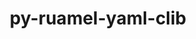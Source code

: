 ---
title: "py-ruamel-yaml-clib"
layout: cache
categories: [package, develop]
meta: {"versions": ["0.2.7"], "compilers": ["gcc@=11.4.0", "gcc@=9.4.0", "oneapi@=2024.2.0", "oneapi@=2024.2.1"], "oss": ["ubuntu20.04", "ubuntu22.04"], "platforms": ["linux"], "targets": ["neoverse_v1", "neoverse_v2", "ppc64le", "x86_64_v3"], "stacks": ["e4s", "e4s-neoverse-v2", "e4s-neoverse_v1", "e4s-oneapi", "e4s-power", "root"], "num_specs": 33, "num_specs_by_stack": {"e4s-power": 6, "root": 33, "e4s-neoverse_v1": 7, "e4s-neoverse-v2": 7, "e4s": 6, "e4s-oneapi": 7}}
spec_details: [{"hash": "wxijlqmyvbsi5qff3wqarbmbbf6k44ry", "compiler": "gcc@=9.4.0", "versions": ["0.2.7"], "os": "ubuntu20.04", "platform": "linux", "target": "ppc64le", "variants": ["build_system=python_pip"], "stacks": ["e4s-power", "root"], "size": "-", "tarball": "https://binaries.spack.io/develop/build_cache/linux-ubuntu20.04-ppc64le/gcc-9.4.0/py-ruamel-yaml-clib-0.2.7/linux-ubuntu20.04-ppc64le-gcc-9.4.0-py-ruamel-yaml-clib-0.2.7-wxijlqmyvbsi5qff3wqarbmbbf6k44ry.spack"}, {"hash": "p4cvmkfv7d6p7dow527pyibyr6yokv6s", "compiler": "gcc@=9.4.0", "versions": ["0.2.7"], "os": "ubuntu20.04", "platform": "linux", "target": "ppc64le", "variants": ["build_system=python_pip"], "stacks": ["e4s-power", "root"], "size": "-", "tarball": "https://binaries.spack.io/develop/build_cache/linux-ubuntu20.04-ppc64le/gcc-9.4.0/py-ruamel-yaml-clib-0.2.7/linux-ubuntu20.04-ppc64le-gcc-9.4.0-py-ruamel-yaml-clib-0.2.7-p4cvmkfv7d6p7dow527pyibyr6yokv6s.spack"}, {"hash": "yd7ilkpauqwt76uumd3hb36w7erkbhsv", "compiler": "gcc@=9.4.0", "versions": ["0.2.7"], "os": "ubuntu20.04", "platform": "linux", "target": "ppc64le", "variants": ["build_system=python_pip"], "stacks": ["e4s-power", "root"], "size": "-", "tarball": "https://binaries.spack.io/develop/build_cache/linux-ubuntu20.04-ppc64le/gcc-9.4.0/py-ruamel-yaml-clib-0.2.7/linux-ubuntu20.04-ppc64le-gcc-9.4.0-py-ruamel-yaml-clib-0.2.7-yd7ilkpauqwt76uumd3hb36w7erkbhsv.spack"}, {"hash": "tkzptxv2m4ynbhpy2lzqcbbcv4s75nnq", "compiler": "gcc@=9.4.0", "versions": ["0.2.7"], "os": "ubuntu20.04", "platform": "linux", "target": "ppc64le", "variants": ["build_system=python_pip"], "stacks": ["e4s-power", "root"], "size": "-", "tarball": "https://binaries.spack.io/develop/build_cache/linux-ubuntu20.04-ppc64le/gcc-9.4.0/py-ruamel-yaml-clib-0.2.7/linux-ubuntu20.04-ppc64le-gcc-9.4.0-py-ruamel-yaml-clib-0.2.7-tkzptxv2m4ynbhpy2lzqcbbcv4s75nnq.spack"}, {"hash": "5g27dg5n56nudqnfoyatjnayufnz2a4w", "compiler": "gcc@=9.4.0", "versions": ["0.2.7"], "os": "ubuntu20.04", "platform": "linux", "target": "ppc64le", "variants": ["build_system=python_pip"], "stacks": ["e4s-power", "root"], "size": "-", "tarball": "https://binaries.spack.io/develop/build_cache/linux-ubuntu20.04-ppc64le/gcc-9.4.0/py-ruamel-yaml-clib-0.2.7/linux-ubuntu20.04-ppc64le-gcc-9.4.0-py-ruamel-yaml-clib-0.2.7-5g27dg5n56nudqnfoyatjnayufnz2a4w.spack"}, {"hash": "cmyeggj364ngesq4emdeiatywn4qtu5z", "compiler": "gcc@=9.4.0", "versions": ["0.2.7"], "os": "ubuntu20.04", "platform": "linux", "target": "ppc64le", "variants": ["build_system=python_pip"], "stacks": ["e4s-power", "root"], "size": "-", "tarball": "https://binaries.spack.io/develop/build_cache/linux-ubuntu20.04-ppc64le/gcc-9.4.0/py-ruamel-yaml-clib-0.2.7/linux-ubuntu20.04-ppc64le-gcc-9.4.0-py-ruamel-yaml-clib-0.2.7-cmyeggj364ngesq4emdeiatywn4qtu5z.spack"}, {"hash": "gplcufselvsgstqzrjybb7gwrblnipvl", "compiler": "gcc@=11.4.0", "versions": ["0.2.7"], "os": "ubuntu22.04", "platform": "linux", "target": "neoverse_v1", "variants": ["build_system=python_pip"], "stacks": ["e4s-neoverse_v1", "root"], "size": "-", "tarball": "https://binaries.spack.io/develop/build_cache/linux-ubuntu22.04-neoverse_v1/gcc-11.4.0/py-ruamel-yaml-clib-0.2.7/linux-ubuntu22.04-neoverse_v1-gcc-11.4.0-py-ruamel-yaml-clib-0.2.7-gplcufselvsgstqzrjybb7gwrblnipvl.spack"}, {"hash": "lpu6q7o3t5rzmlyj47b2i3jlwhrzng6f", "compiler": "gcc@=11.4.0", "versions": ["0.2.7"], "os": "ubuntu22.04", "platform": "linux", "target": "neoverse_v1", "variants": ["build_system=python_pip"], "stacks": ["e4s-neoverse_v1", "root"], "size": "-", "tarball": "https://binaries.spack.io/develop/build_cache/linux-ubuntu22.04-neoverse_v1/gcc-11.4.0/py-ruamel-yaml-clib-0.2.7/linux-ubuntu22.04-neoverse_v1-gcc-11.4.0-py-ruamel-yaml-clib-0.2.7-lpu6q7o3t5rzmlyj47b2i3jlwhrzng6f.spack"}, {"hash": "aedzw43i6e4vmywox2hqez2fb7krc5sw", "compiler": "gcc@=11.4.0", "versions": ["0.2.7"], "os": "ubuntu22.04", "platform": "linux", "target": "neoverse_v1", "variants": ["build_system=python_pip"], "stacks": ["e4s-neoverse_v1", "root"], "size": "-", "tarball": "https://binaries.spack.io/develop/build_cache/linux-ubuntu22.04-neoverse_v1/gcc-11.4.0/py-ruamel-yaml-clib-0.2.7/linux-ubuntu22.04-neoverse_v1-gcc-11.4.0-py-ruamel-yaml-clib-0.2.7-aedzw43i6e4vmywox2hqez2fb7krc5sw.spack"}, {"hash": "7ppciunqmeoa3o242ahu2ggbegtyxjs7", "compiler": "gcc@=11.4.0", "versions": ["0.2.7"], "os": "ubuntu22.04", "platform": "linux", "target": "neoverse_v1", "variants": ["build_system=python_pip"], "stacks": ["e4s-neoverse_v1", "root"], "size": "-", "tarball": "https://binaries.spack.io/develop/build_cache/linux-ubuntu22.04-neoverse_v1/gcc-11.4.0/py-ruamel-yaml-clib-0.2.7/linux-ubuntu22.04-neoverse_v1-gcc-11.4.0-py-ruamel-yaml-clib-0.2.7-7ppciunqmeoa3o242ahu2ggbegtyxjs7.spack"}, {"hash": "wje6u3u64k6lsb3rmdcqciiig6dpdgrq", "compiler": "gcc@=11.4.0", "versions": ["0.2.7"], "os": "ubuntu22.04", "platform": "linux", "target": "neoverse_v1", "variants": ["build_system=python_pip"], "stacks": ["e4s-neoverse_v1", "root"], "size": "-", "tarball": "https://binaries.spack.io/develop/build_cache/linux-ubuntu22.04-neoverse_v1/gcc-11.4.0/py-ruamel-yaml-clib-0.2.7/linux-ubuntu22.04-neoverse_v1-gcc-11.4.0-py-ruamel-yaml-clib-0.2.7-wje6u3u64k6lsb3rmdcqciiig6dpdgrq.spack"}, {"hash": "pkua6as7ad4ba5xrzdworfkhgf7xgemw", "compiler": "gcc@=11.4.0", "versions": ["0.2.7"], "os": "ubuntu22.04", "platform": "linux", "target": "neoverse_v1", "variants": ["build_system=python_pip"], "stacks": ["e4s-neoverse_v1", "root"], "size": "-", "tarball": "https://binaries.spack.io/develop/build_cache/linux-ubuntu22.04-neoverse_v1/gcc-11.4.0/py-ruamel-yaml-clib-0.2.7/linux-ubuntu22.04-neoverse_v1-gcc-11.4.0-py-ruamel-yaml-clib-0.2.7-pkua6as7ad4ba5xrzdworfkhgf7xgemw.spack"}, {"hash": "d6d3my2c2rr4i4wmvq2by5nmi32ocejb", "compiler": "gcc@=11.4.0", "versions": ["0.2.7"], "os": "ubuntu22.04", "platform": "linux", "target": "neoverse_v1", "variants": ["build_system=python_pip"], "stacks": ["e4s-neoverse_v1", "root"], "size": "-", "tarball": "https://binaries.spack.io/develop/build_cache/linux-ubuntu22.04-neoverse_v1/gcc-11.4.0/py-ruamel-yaml-clib-0.2.7/linux-ubuntu22.04-neoverse_v1-gcc-11.4.0-py-ruamel-yaml-clib-0.2.7-d6d3my2c2rr4i4wmvq2by5nmi32ocejb.spack"}, {"hash": "bbfpjo4di6nafcd7zsrqmffkvxda6kmt", "compiler": "gcc@=11.4.0", "versions": ["0.2.7"], "os": "ubuntu22.04", "platform": "linux", "target": "neoverse_v2", "variants": ["build_system=python_pip"], "stacks": ["e4s-neoverse-v2", "root"], "size": "-", "tarball": "https://binaries.spack.io/develop/build_cache/linux-ubuntu22.04-neoverse_v2/gcc-11.4.0/py-ruamel-yaml-clib-0.2.7/linux-ubuntu22.04-neoverse_v2-gcc-11.4.0-py-ruamel-yaml-clib-0.2.7-bbfpjo4di6nafcd7zsrqmffkvxda6kmt.spack"}, {"hash": "vtktmum4x2ftgthljamv2leyn7bgw34x", "compiler": "gcc@=11.4.0", "versions": ["0.2.7"], "os": "ubuntu22.04", "platform": "linux", "target": "neoverse_v2", "variants": ["build_system=python_pip"], "stacks": ["e4s-neoverse-v2", "root"], "size": "-", "tarball": "https://binaries.spack.io/develop/build_cache/linux-ubuntu22.04-neoverse_v2/gcc-11.4.0/py-ruamel-yaml-clib-0.2.7/linux-ubuntu22.04-neoverse_v2-gcc-11.4.0-py-ruamel-yaml-clib-0.2.7-vtktmum4x2ftgthljamv2leyn7bgw34x.spack"}, {"hash": "jvmh3ai6xsqhr3bdcdacwatfzfm3z5os", "compiler": "gcc@=11.4.0", "versions": ["0.2.7"], "os": "ubuntu22.04", "platform": "linux", "target": "neoverse_v2", "variants": ["build_system=python_pip"], "stacks": ["e4s-neoverse-v2", "root"], "size": "-", "tarball": "https://binaries.spack.io/develop/build_cache/linux-ubuntu22.04-neoverse_v2/gcc-11.4.0/py-ruamel-yaml-clib-0.2.7/linux-ubuntu22.04-neoverse_v2-gcc-11.4.0-py-ruamel-yaml-clib-0.2.7-jvmh3ai6xsqhr3bdcdacwatfzfm3z5os.spack"}, {"hash": "zjopc34pcfoxz2kt4nxqjtyzkinh2zl2", "compiler": "gcc@=11.4.0", "versions": ["0.2.7"], "os": "ubuntu22.04", "platform": "linux", "target": "neoverse_v2", "variants": ["build_system=python_pip"], "stacks": ["e4s-neoverse-v2", "root"], "size": "-", "tarball": "https://binaries.spack.io/develop/build_cache/linux-ubuntu22.04-neoverse_v2/gcc-11.4.0/py-ruamel-yaml-clib-0.2.7/linux-ubuntu22.04-neoverse_v2-gcc-11.4.0-py-ruamel-yaml-clib-0.2.7-zjopc34pcfoxz2kt4nxqjtyzkinh2zl2.spack"}, {"hash": "jnmjv57ve5uexmnqzci4ca2ujgnhqvwn", "compiler": "gcc@=11.4.0", "versions": ["0.2.7"], "os": "ubuntu22.04", "platform": "linux", "target": "neoverse_v2", "variants": ["build_system=python_pip"], "stacks": ["e4s-neoverse-v2", "root"], "size": "-", "tarball": "https://binaries.spack.io/develop/build_cache/linux-ubuntu22.04-neoverse_v2/gcc-11.4.0/py-ruamel-yaml-clib-0.2.7/linux-ubuntu22.04-neoverse_v2-gcc-11.4.0-py-ruamel-yaml-clib-0.2.7-jnmjv57ve5uexmnqzci4ca2ujgnhqvwn.spack"}, {"hash": "vcgax4pf2dgnn72by5inugbhrizazmxj", "compiler": "gcc@=11.4.0", "versions": ["0.2.7"], "os": "ubuntu22.04", "platform": "linux", "target": "neoverse_v2", "variants": ["build_system=python_pip"], "stacks": ["e4s-neoverse-v2", "root"], "size": "-", "tarball": "https://binaries.spack.io/develop/build_cache/linux-ubuntu22.04-neoverse_v2/gcc-11.4.0/py-ruamel-yaml-clib-0.2.7/linux-ubuntu22.04-neoverse_v2-gcc-11.4.0-py-ruamel-yaml-clib-0.2.7-vcgax4pf2dgnn72by5inugbhrizazmxj.spack"}, {"hash": "rbnq3qr37supx7y3wcxvqqxfc4rzj4kf", "compiler": "gcc@=11.4.0", "versions": ["0.2.7"], "os": "ubuntu22.04", "platform": "linux", "target": "neoverse_v2", "variants": ["build_system=python_pip"], "stacks": ["e4s-neoverse-v2", "root"], "size": "-", "tarball": "https://binaries.spack.io/develop/build_cache/linux-ubuntu22.04-neoverse_v2/gcc-11.4.0/py-ruamel-yaml-clib-0.2.7/linux-ubuntu22.04-neoverse_v2-gcc-11.4.0-py-ruamel-yaml-clib-0.2.7-rbnq3qr37supx7y3wcxvqqxfc4rzj4kf.spack"}, {"hash": "3avle3s76vcfwcexpdncimk74au3lhlj", "compiler": "gcc@=11.4.0", "versions": ["0.2.7"], "os": "ubuntu22.04", "platform": "linux", "target": "x86_64_v3", "variants": ["build_system=python_pip"], "stacks": ["e4s", "root"], "size": "-", "tarball": "https://binaries.spack.io/develop/build_cache/linux-ubuntu22.04-x86_64_v3/gcc-11.4.0/py-ruamel-yaml-clib-0.2.7/linux-ubuntu22.04-x86_64_v3-gcc-11.4.0-py-ruamel-yaml-clib-0.2.7-3avle3s76vcfwcexpdncimk74au3lhlj.spack"}, {"hash": "tbyfm5v5a3tx4hdjka4ene23ussfp5em", "compiler": "gcc@=11.4.0", "versions": ["0.2.7"], "os": "ubuntu22.04", "platform": "linux", "target": "x86_64_v3", "variants": ["build_system=python_pip"], "stacks": ["e4s", "root"], "size": "-", "tarball": "https://binaries.spack.io/develop/build_cache/linux-ubuntu22.04-x86_64_v3/gcc-11.4.0/py-ruamel-yaml-clib-0.2.7/linux-ubuntu22.04-x86_64_v3-gcc-11.4.0-py-ruamel-yaml-clib-0.2.7-tbyfm5v5a3tx4hdjka4ene23ussfp5em.spack"}, {"hash": "i672xpg3pfonhu7q6krsqc2ugkah6i34", "compiler": "gcc@=11.4.0", "versions": ["0.2.7"], "os": "ubuntu22.04", "platform": "linux", "target": "x86_64_v3", "variants": ["build_system=python_pip"], "stacks": ["e4s", "root"], "size": "-", "tarball": "https://binaries.spack.io/develop/build_cache/linux-ubuntu22.04-x86_64_v3/gcc-11.4.0/py-ruamel-yaml-clib-0.2.7/linux-ubuntu22.04-x86_64_v3-gcc-11.4.0-py-ruamel-yaml-clib-0.2.7-i672xpg3pfonhu7q6krsqc2ugkah6i34.spack"}, {"hash": "3lbfwk2wzj5fdt3jca32oo5llhdya3qi", "compiler": "gcc@=11.4.0", "versions": ["0.2.7"], "os": "ubuntu22.04", "platform": "linux", "target": "x86_64_v3", "variants": ["build_system=python_pip"], "stacks": ["e4s", "root"], "size": "-", "tarball": "https://binaries.spack.io/develop/build_cache/linux-ubuntu22.04-x86_64_v3/gcc-11.4.0/py-ruamel-yaml-clib-0.2.7/linux-ubuntu22.04-x86_64_v3-gcc-11.4.0-py-ruamel-yaml-clib-0.2.7-3lbfwk2wzj5fdt3jca32oo5llhdya3qi.spack"}, {"hash": "kazks2vtt5hzymmj6v2plkrlqee3flfw", "compiler": "gcc@=11.4.0", "versions": ["0.2.7"], "os": "ubuntu22.04", "platform": "linux", "target": "x86_64_v3", "variants": ["build_system=python_pip"], "stacks": ["e4s", "root"], "size": "-", "tarball": "https://binaries.spack.io/develop/build_cache/linux-ubuntu22.04-x86_64_v3/gcc-11.4.0/py-ruamel-yaml-clib-0.2.7/linux-ubuntu22.04-x86_64_v3-gcc-11.4.0-py-ruamel-yaml-clib-0.2.7-kazks2vtt5hzymmj6v2plkrlqee3flfw.spack"}, {"hash": "xn5uqztkhqzwnlmkr7uw7wm5sncy7dew", "compiler": "gcc@=11.4.0", "versions": ["0.2.7"], "os": "ubuntu22.04", "platform": "linux", "target": "x86_64_v3", "variants": ["build_system=python_pip"], "stacks": ["e4s", "root"], "size": "-", "tarball": "https://binaries.spack.io/develop/build_cache/linux-ubuntu22.04-x86_64_v3/gcc-11.4.0/py-ruamel-yaml-clib-0.2.7/linux-ubuntu22.04-x86_64_v3-gcc-11.4.0-py-ruamel-yaml-clib-0.2.7-xn5uqztkhqzwnlmkr7uw7wm5sncy7dew.spack"}, {"hash": "erk63zv7wvp5dlbxckdzk3vs5h3e52la", "compiler": "oneapi@=2024.2.0", "versions": ["0.2.7"], "os": "ubuntu22.04", "platform": "linux", "target": "x86_64_v3", "variants": ["build_system=python_pip"], "stacks": ["e4s-oneapi", "root"], "size": "-", "tarball": "https://binaries.spack.io/develop/build_cache/linux-ubuntu22.04-x86_64_v3/oneapi-2024.2.0/py-ruamel-yaml-clib-0.2.7/linux-ubuntu22.04-x86_64_v3-oneapi-2024.2.0-py-ruamel-yaml-clib-0.2.7-erk63zv7wvp5dlbxckdzk3vs5h3e52la.spack"}, {"hash": "zawaffecs54gv5ihx2xf67u5dklsjksp", "compiler": "oneapi@=2024.2.0", "versions": ["0.2.7"], "os": "ubuntu22.04", "platform": "linux", "target": "x86_64_v3", "variants": ["build_system=python_pip"], "stacks": ["e4s-oneapi", "root"], "size": "-", "tarball": "https://binaries.spack.io/develop/build_cache/linux-ubuntu22.04-x86_64_v3/oneapi-2024.2.0/py-ruamel-yaml-clib-0.2.7/linux-ubuntu22.04-x86_64_v3-oneapi-2024.2.0-py-ruamel-yaml-clib-0.2.7-zawaffecs54gv5ihx2xf67u5dklsjksp.spack"}, {"hash": "kxviiu4nur7net6ws7gyqujeilzcibat", "compiler": "oneapi@=2024.2.0", "versions": ["0.2.7"], "os": "ubuntu22.04", "platform": "linux", "target": "x86_64_v3", "variants": ["build_system=python_pip"], "stacks": ["e4s-oneapi", "root"], "size": "-", "tarball": "https://binaries.spack.io/develop/build_cache/linux-ubuntu22.04-x86_64_v3/oneapi-2024.2.0/py-ruamel-yaml-clib-0.2.7/linux-ubuntu22.04-x86_64_v3-oneapi-2024.2.0-py-ruamel-yaml-clib-0.2.7-kxviiu4nur7net6ws7gyqujeilzcibat.spack"}, {"hash": "37qsds224vlhdnpxxqjcak3vfpie73uy", "compiler": "oneapi@=2024.2.0", "versions": ["0.2.7"], "os": "ubuntu22.04", "platform": "linux", "target": "x86_64_v3", "variants": ["build_system=python_pip"], "stacks": ["e4s-oneapi", "root"], "size": "-", "tarball": "https://binaries.spack.io/develop/build_cache/linux-ubuntu22.04-x86_64_v3/oneapi-2024.2.0/py-ruamel-yaml-clib-0.2.7/linux-ubuntu22.04-x86_64_v3-oneapi-2024.2.0-py-ruamel-yaml-clib-0.2.7-37qsds224vlhdnpxxqjcak3vfpie73uy.spack"}, {"hash": "3yx2or4yud27fmwh4g6e4ttdimtyzztf", "compiler": "oneapi@=2024.2.0", "versions": ["0.2.7"], "os": "ubuntu22.04", "platform": "linux", "target": "x86_64_v3", "variants": ["build_system=python_pip"], "stacks": ["e4s-oneapi", "root"], "size": "-", "tarball": "https://binaries.spack.io/develop/build_cache/linux-ubuntu22.04-x86_64_v3/oneapi-2024.2.0/py-ruamel-yaml-clib-0.2.7/linux-ubuntu22.04-x86_64_v3-oneapi-2024.2.0-py-ruamel-yaml-clib-0.2.7-3yx2or4yud27fmwh4g6e4ttdimtyzztf.spack"}, {"hash": "miw7g7noyrslvdxp7qdslgbwx6hyizng", "compiler": "oneapi@=2024.2.1", "versions": ["0.2.7"], "os": "ubuntu22.04", "platform": "linux", "target": "x86_64_v3", "variants": ["build_system=python_pip"], "stacks": ["e4s-oneapi", "root"], "size": "-", "tarball": "https://binaries.spack.io/develop/build_cache/linux-ubuntu22.04-x86_64_v3/oneapi-2024.2.1/py-ruamel-yaml-clib-0.2.7/linux-ubuntu22.04-x86_64_v3-oneapi-2024.2.1-py-ruamel-yaml-clib-0.2.7-miw7g7noyrslvdxp7qdslgbwx6hyizng.spack"}, {"hash": "6bqkjrcevrx4flcrs7tm57jtiifmkhej", "compiler": "oneapi@=2024.2.1", "versions": ["0.2.7"], "os": "ubuntu22.04", "platform": "linux", "target": "x86_64_v3", "variants": ["build_system=python_pip"], "stacks": ["e4s-oneapi", "root"], "size": "-", "tarball": "https://binaries.spack.io/develop/build_cache/linux-ubuntu22.04-x86_64_v3/oneapi-2024.2.1/py-ruamel-yaml-clib-0.2.7/linux-ubuntu22.04-x86_64_v3-oneapi-2024.2.1-py-ruamel-yaml-clib-0.2.7-6bqkjrcevrx4flcrs7tm57jtiifmkhej.spack"}]
---